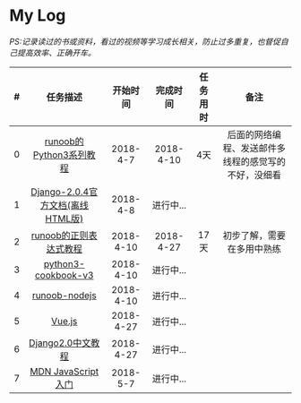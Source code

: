 # My Log
*PS:记录读过的书或资料，看过的视频等学习成长相关，防止过多重复，也督促自己提高效率、正确开车。*

|  #   |                           任务描述                           | 开始时间  | 完成时间  | 任务用时 |                         备注                         |
| :--: | :----------------------------------------------------------: | :-------: | :-------: | :------: | :--------------------------------------------------: |
|  0   | [runoob的Python3系列教程](http://www.runoob.com/python3/python3-tutorial.html) | 2018-4-7  | 2018-4-10 |   4天    | 后面的网络编程、发送邮件多线程的感觉写的不好，没细看 |
|  1   | [Django-2.0.4官方文档(离线HTML版)](https://docs.djangoproject.com/m/docs/django-docs-2.0-zh-hans.zip) | 2018-4-8  | 进行中... |          |                                                      |
|  2   | [runoob的正则表达式教程](http://www.runoob.com/regexp/regexp-tutorial.html) | 2018-4-10 | 2018-4-27 |   17天   |              初步了解，需要在多用中熟练              |
|  3   | [python3-cookbook-v3](http://python3-cookbook.readthedocs.io/zh_CN/latest/index.html) | 2018-4-10 | 进行中... |          |                                                      |
|  4   | [runoob-nodejs](http://www.runoob.com/nodejs/nodejs-tutorial.html) | 2018-4-10 | 进行中... |          |                                                      |
|  5   |           [Vue.js](https://cn.vuejs.org/v2/guide/)           | 2018-4-27 | 进行中... |          |                                                      |
|  6   |     [Django2.0中文教程](http://djangobook.py3k.cn/2.0/)      | 2018-4-27 | 进行中... |          |                                                      |
|  7   | [MDN JavaScript入门](https://developer.mozilla.org/zh-CN/docs/Web/JavaScript) | 2018-5-7  | 进行中... |          |                                                      |
